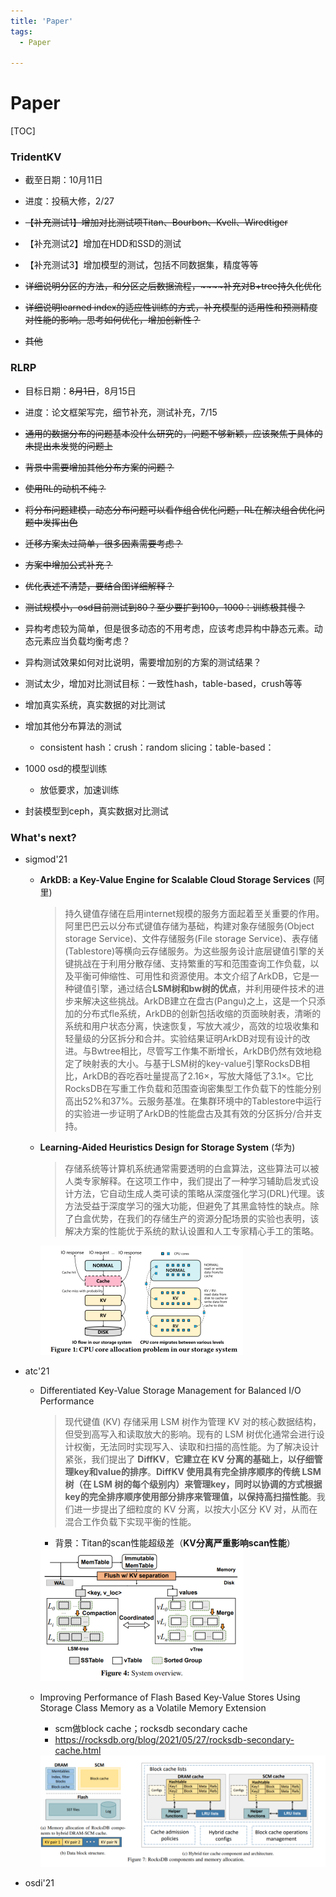 ```yaml
---
title: 'Paper'
tags:
  - Paper

---
```


# Paper

[TOC]

### TridentKV

- 截至日期：10月11日
- 进度：投稿大修，2/27

- ~~【补充测试1】增加对比测试项Titan、Bourbon、Kvell、Wiredtiger~~
- 【补充测试2】增加在HDD和SSD的测试
- 【补充测试3】增加模型的测试，包括不同数据集，精度等等
- ~~详细说明分区的方法，和分区之后数据流程，~~~~补充对B+tree持久化优化~~
- ~~详细说明learned index的适应性训练的方式，补充模型的适用性和预测精度对性能的影响。思考如何优化，增加创新性？~~
- ~~其他~~

### RLRP

- 目标日期：~~8月1日~~，8月15日
- 进度：论文框架写完，细节补充，测试补充，7/15

- ~~通用的数据分布的问题基本没什么研究的，问题不够新颖，应该聚焦于具体的未提出未发觉的问题上~~
- ~~背景中需要增加其他分布方案的问题？~~

- ~~使用RL的动机不纯？~~

- ~~将分布问题建模，动态分布问题可以看作组合优化问题，RL在解决组合优化问题中发挥出色~~
- ~~迁移方案太过简单，很多因素需要考虑？~~
- ~~方案中增加公式补充？~~
- ~~优化表述不清楚，要结合图详细解释？~~
- ~~测试规模小，osd目前测试到80？至少要扩到100，1000：训练极其慢？~~
- 异构考虑较为简单，但是很多动态的不用考虑，应该考虑异构中静态元素。动态元素应当负载均衡考虑？
- 异构测试效果如何对比说明，需要增加别的方案的测试结果？
- 测试太少，增加对比测试目标：一致性hash，table-based，crush等等
- 增加真实系统，真实数据的对比测试

- 增加其他分布算法的测试
  - consistent hash：crush：random slicing：table-based：
- 1000 osd的模型训练
  - 放低要求，加速训练
- 封装模型到ceph，真实数据对比测试



### What's next?

- sigmod'21

  - **ArkDB: a Key-Value Engine for Scalable Cloud Storage Services** (阿里)

    > 持久键值存储在启用internet规模的服务方面起着至关重要的作用。阿里巴巴云以分布式键值存储为基础，构建对象存储服务(Object storage Service)、文件存储服务(File storage Service)、表存储(Tablestore)等横向云存储服务。为这些服务设计底层键值引擎的关键挑战在于利用分散存储、支持繁重的写和范围查询工作负载，以及平衡可伸缩性、可用性和资源使用。本文介绍了ArkDB，它是一种键值引擎，通过结合**LSM树和bw树的优点**，并利用硬件技术的进步来解决这些挑战。ArkDB建立在盘古(Pangu)之上，这是一个只添加的分布式fle系统，ArkDB的创新包括收缩的页面映射表，清晰的系统和用户状态分离，快速恢复，写放大减少，高效的垃圾收集和轻量级的分区拆分和合并。实验结果证明ArkDB对现有设计的改进。与Bwtree相比，尽管写工作集不断增长，ArkDB仍然有效地稳定了映射表的大小。与基于LSM树的key-value引擎RocksDB相比，ArkDB的吞吃吞吐量提高了2.16×，写放大降低了3.1×。它比RocksDB在写重工作负载和范围查询密集型工作负载下的性能分别高出52%和37%。云服务基准。在集群环境中的Tablestore中运行的实验进一步证明了ArkDB的性能盘古及其有效的分区拆分/合并支持。

  - **Learning-Aided Heuristics Design for Storage System** (华为)

    > 存储系统等计算机系统通常需要透明的白盒算法，这些算法可以被人类专家解释。在这项工作中，我们提出了一种学习辅助启发式设计方法，它自动生成人类可读的策略从深度强化学习(DRL)代理。该方法受益于深度学习的强大功能，但避免了其黑盒特性的缺点。除了白盒优势，在我们的存储生产的资源分配场景的实验也表明，该解决方案的性能优于系统的默认设置和人工专家精心手工的策略。

    <img src="..\..\photos\RL\image-20210708112413265.png" alt="image-20210708112413265" style="zoom:50%;" />

- atc'21
  - Differentiated Key-Value Storage Management for Balanced I/O Performance

    > 现代键值 (KV) 存储采用 LSM 树作为管理 KV 对的核心数据结构，但受到高写入和读取放大的影响。现有的 LSM 树优化通常会进行设计权衡，无法同时实现写入、读取和扫描的高性能。为了解决设计紧张，我们提出了 **DiffKV**，**它建立在 KV 分离的基础上，以仔细管理key和value的排序**。**DiffKV 使用具有完全排序顺序的传统 LSM 树（在 LSM 树的每个级别内）来管理key，同时以协调的方式根据key的完全排序顺序使用部分排序来管理值，以保持高扫描性能**。我们进一步提出了细粒度的 KV 分离，以按大小区分 KV 对，从而在混合工作负载下实现平衡的性能。

    - 背景：Titan的scan性能超级差（**KV分离严重影响scan性能**）

    <img src="..\..\photos\image-20210729191744392.png" alt="image-20210708112413265" style="zoom:50%;" />

  

  - Improving Performance of Flash Based Key-Value Stores Using Storage Class Memory as a Volatile Memory Extension

    - scm做block cache；rocksdb secondary cache
    - https://rocksdb.org/blog/2021/05/27/rocksdb-secondary-cache.html

    <img src="..\..\photos\image-20210729192035734.png" alt="image-20210708112413265" style="zoom:50%;" />

- osdi'21